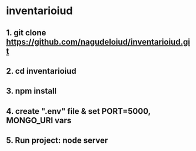 # inventarioiud

## 1. git clone https://github.com/nagudeloiud/inventarioiud.git
## 2. cd inventarioiud
## 3. npm install
## 4. create ".env" file & set PORT=5000, MONGO_URI vars
## 5. Run project: node server